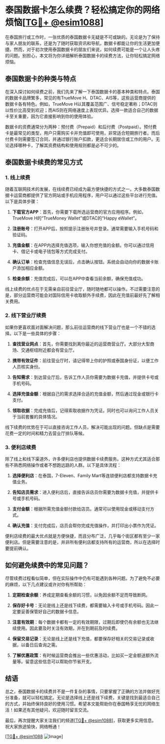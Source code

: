 # 泰国数据卡怎么续费？轻松搞定你的网络烦恼[[TG💪+ @esim1088](https://t.me/s/esim1088)]

在泰国旅行或工作时，一张优质的泰国数据卡无疑是不可或缺的。无论是为了保持与家人朋友的联系，还是为了随时获取资讯和导航，数据卡都能让你的生活更加便捷。然而，对于初次使用泰国数据卡的朋友们来说，如何续费可能是一个让人头疼的问题。别担心，本文将为你详细解析泰国数据卡的续费方法，让你轻松搞定网络烦恼。

## 泰国数据卡的种类与特点

在深入探讨如何续费之前，我们先来了解一下泰国数据卡的基本种类和特点。泰国的数据卡品牌繁多，常见的有TrueMove H、DTAC、AIS等，这些运营商提供的数据卡各有特色。例如，TrueMove H以其覆盖范围广、信号稳定著称；DTAC则以性价比高受到欢迎；而AIS则在网络速度上表现优异。选择一款适合自己的数据卡至关重要，因为它直接影响到你的使用体验。

数据卡的资费通常分为两种：预付费（Prepaid）和后付费（Postpaid）。预付费卡是最常见的类型，用户只需购买卡并充值即可使用，非常适合短期旅行者。而后付费卡则需要签订合同，并通过银行账户扣款，更适合长期居住或工作的用户。无论选择哪种卡，了解其资费结构和使用规则都是必不可少的。

## 泰国数据卡续费的常见方式

### 1. **线上续费**

随着互联网技术的发展，在线续费已经成为最方便快捷的方式之一。大多数泰国数据卡运营商都提供了官方网站或手机应用程序，用户可以通过这些平台进行充值。以下是具体步骤：

1. **下载官方APP**：首先，你需要下载所选运营商的官方应用程序。例如，TrueMove H的“TrueMoney Wallet”或DTAC的“Happy eWallet”。
   
2. **注册账号**：打开APP后，按照提示注册账号并登录。通常需要输入手机号码和验证码。

3. **充值金额**：在APP内选择充值选项，输入你想充值的金额。你可以通过信用卡、借记卡或电子钱包等方式完成支付。

4. **确认订单**：检查充值信息无误后，点击确认按钮。系统会自动向你的数据卡账户添加相应金额。

5. **检查余额**：充值完成后，可以在APP中查看当前余额，确保充值成功。

线上续费的优点在于无需亲自前往营业厅，随时随地都可以操作。不过需要注意的是，部分运营商可能会对国际信用卡收取额外手续费，因此在充值前最好先了解相关费用。

### 2. **线下营业厅续费**

如果你更喜欢面对面解决问题，那么前往运营商的线下营业厅也是一个不错的选择。以下是一些具体的步骤：

1. **查找营业网点**：首先，你需要找到离你最近的运营商营业厅。大部分大型商场、交通枢纽附近都会有营业厅。

2. **携带有效证件**：前往营业厅时，请记得带上你的护照或泰国身份证，以便工作人员核实身份。

3. **告知需求**：到达营业厅后，告诉工作人员你需要为数据卡充值，并提供卡号或手机号码。

4. **选择充值金额**：根据自己的需求选择合适的充值金额，然后通过现金或银行卡支付。

5. **领取收据**：完成充值后，记得索取收据作为凭证。同时也可以询问工作人员关于当前套餐的具体情况。

线下续费的优势在于可以直接咨询工作人员，解决可能出现的问题。但缺点是需要花费一定的时间和精力去营业厅排队等候。

### 3. **便利店续费**

除了线上和线下渠道外，许多便利店也提供数据卡续费服务。这种方式尤其适合那些不熟悉网络操作或者不想跑远路的人群。以下是具体流程：

1. **选择便利店**：在泰国，7-Eleven、Family Mart等连锁便利店都支持数据卡充值业务。

2. **告知店员需求**：进入便利店后，直接告诉店员你需要为数据卡充值，并提供卡号或手机号码。

3. **支付金额**：根据所需充值金额付款给店员。通常可以使用现金或移动支付方式。

4. **确认充值**：支付完成后，店员会帮你完成充值操作，并打印出小票作为凭证。

便利店续费的最大优点就是方便快捷，而且分布广泛，几乎每个街区都有至少一家便利店。但是需要注意的是，并非所有便利店都支持所有的运营商，所以在选择时要提前确认。

## 如何避免续费中的常见问题？

尽管续费过程看似简单，但在实际操作中仍有可能遇到各种问题。为了避免不必要的麻烦，以下几点建议或许对你有所帮助：

1. **定期检查余额**：养成定期查看余额的习惯，以免因余额不足而导致断网。

2. **保存好卡号**：无论是线上还是线下续费，都需要输入卡号或手机号码。因此一定要妥善保管好自己的数据卡信息。

3. **注意有效期**：每个数据卡都有一定的有效期限，过期后即使仍有余额也无法继续使用。因此要及时关注有效期，并在到期前及时续费。

4. **保留交易记录**：无论是线上还是线下充值，都要保存好相关的交易记录或收据，以备日后查询之需。

5. **了解优惠政策**：有时候运营商会推出一些优惠活动，比如买一定金额送额外流量等。留意这些信息可以帮助你节省开支。

## 结语

总之，泰国数据卡的续费并不是一件复杂的事情，只要掌握了正确的方法并做好充分准备，就可以轻松搞定。无论是选择线上还是线下续费，关键是找到最适合自己的方式，并始终保持良好的使用习惯。希望本文能帮助你在泰国畅享无忧的网络生活！如果还有其他疑问，欢迎随时留言交流。

最后，再次提醒大家关注我们的频道[[TG💪+ @esim1088](https://t.me/s/esim1088)]，获取更多实用信息。祝大家旅途愉快，网络畅通！

[[TG💪+ @esim1088](https://t.me/s/esim1088) ![Image](https://i.postimg.cc/4NQfJmqS/Snipaste-2025-05-13-00-14-12.png)]